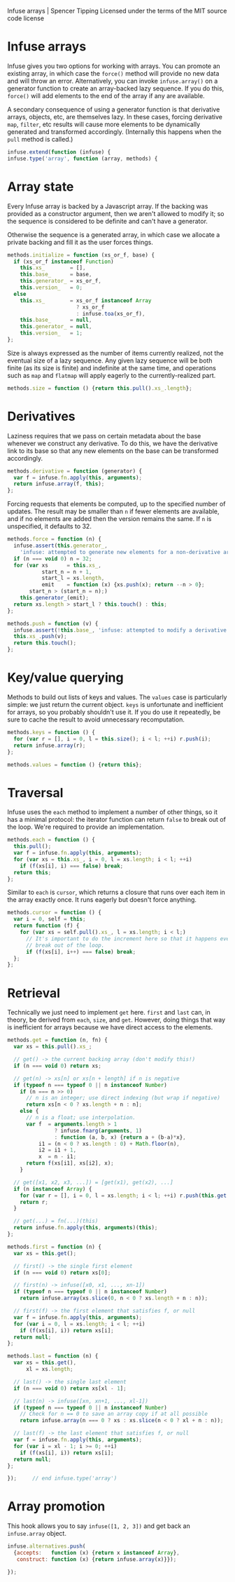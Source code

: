 Infuse arrays | Spencer Tipping
Licensed under the terms of the MIT source code license

# Infuse arrays

Infuse gives you two options for working with arrays. You can promote an
existing array, in which case the `force()` method will provide no new data and
will throw an error. Alternatively, you can invoke `infuse.array()` on a
generator function to create an array-backed lazy sequence. If you do this,
`force()` will add elements to the end of the array if any are available.

A secondary consequence of using a generator function is that derivative
arrays, objects, etc, are themselves lazy. In these cases, forcing derivative
`map`, `filter`, etc results will cause more elements to be dynamically
generated and transformed accordingly. (Internally this happens when the `pull`
method is called.)

```js
infuse.extend(function (infuse) {
infuse.type('array', function (array, methods) {
```

# Array state

Every Infuse array is backed by a Javascript array. If the backing was provided
as a constructor argument, then we aren't allowed to modify it; so the sequence
is considered to be definite and can't have a generator.

Otherwise the sequence is a generated array, in which case we allocate a
private backing and fill it as the user forces things.

```js
methods.initialize = function (xs_or_f, base) {
  if (xs_or_f instanceof Function)
    this.xs_        = [],
    this.base_      = base,
    this.generator_ = xs_or_f,
    this.version_   = 0;
  else
    this.xs_        = xs_or_f instanceof Array
                      ? xs_or_f
                      : infuse.toa(xs_or_f),
    this.base_      = null,
    this.generator_ = null,
    this.version_   = 1;
};
```

Size is always expressed as the number of items currently realized, not the
eventual size of a lazy sequence. Any given lazy sequence will be both finite
(as its size is finite) and indefinite at the same time, and operations such as
`map` and `flatmap` will apply eagerly to the currently-realized part.

```js
methods.size = function () {return this.pull().xs_.length};
```

# Derivatives

Laziness requires that we pass on certain metadata about the base whenever we
construct any derivative. To do this, we have the derivative link to its base
so that any new elements on the base can be transformed accordingly.

```js
methods.derivative = function (generator) {
  var f = infuse.fn.apply(this, arguments);
  return infuse.array(f, this);
};
```

Forcing requests that elements be computed, up to the specified number of
updates. The result may be smaller than `n` if fewer elements are available,
and if no elements are added then the version remains the same. If `n` is
unspecified, it defaults to 32.

```js
methods.force = function (n) {
  infuse.assert(this.generator_,
    'infuse: attempted to generate new elements for a non-derivative array');
  if (n === void 0) n = 32;
  for (var xs      = this.xs_,
           start_n = n + 1,
           start_l = xs.length,
           emit    = function (x) {xs.push(x); return --n > 0};
       start_n > (start_n = n);)
    this.generator_(emit);
  return xs.length > start_l ? this.touch() : this;
};
```

```js
methods.push = function (v) {
  infuse.assert(!this.base_, 'infuse: attempted to modify a derivative array');
  this.xs_.push(v);
  return this.touch();
};
```

# Key/value querying

Methods to build out lists of keys and values. The `values` case is
particularly simple: we just return the current object. `keys` is unfortunate
and inefficient for arrays, so you probably shouldn't use it. If you do use it
repeatedly, be sure to cache the result to avoid unnecessary recomputation.

```js
methods.keys = function () {
  for (var r = [], i = 0, l = this.size(); i < l; ++i) r.push(i);
  return infuse.array(r);
};
```

```js
methods.values = function () {return this};
```

# Traversal

Infuse uses the `each` method to implement a number of other things, so it has
a minimal protocol: the iterator function can return `false` to break out of
the loop. We're required to provide an implementation.

```js
methods.each = function () {
  this.pull();
  var f = infuse.fn.apply(this, arguments);
  for (var xs = this.xs_, i = 0, l = xs.length; i < l; ++i)
    if (f(xs[i], i) === false) break;
  return this;
};
```

Similar to `each` is `cursor`, which returns a closure that runs over each item
in the array exactly once. It runs eagerly but doesn't force anything.

```js
methods.cursor = function () {
  var i = 0, self = this;
  return function (f) {
    for (var xs = self.pull().xs_, l = xs.length; i < l;)
      // It's important to do the increment here so that it happens even if we
      // break out of the loop.
      if (f(xs[i], i++) === false) break;
  };
};
```

# Retrieval

Technically we just need to implement `get` here. `first` and `last` can, in
theory, be derived from `each`, `size`, and `get`. However, doing things that
way is inefficient for arrays because we have direct access to the elements.

```js
methods.get = function (n, fn) {
  var xs = this.pull().xs_;
```

```js
  // get() -> the current backing array (don't modify this!)
  if (n === void 0) return xs;
```

```js
  // get(n) -> xs[n] or xs[n + length] if n is negative
  if (typeof n === typeof 0 || n instanceof Number)
    if (n === n >> 0)
      // n is an integer; use direct indexing (but wrap if negative)
      return xs[n < 0 ? xs.length + n : n];
    else {
      // n is a float; use interpolation.
      var f  = arguments.length > 1
               ? infuse.fnarg(arguments, 1)
               : function (a, b, x) {return a + (b-a)*x},
          i1 = (n < 0 ? xs.length : 0) + Math.floor(n),
          i2 = i1 + 1,
          x  = n - i1;
      return f(xs[i1], xs[i2], x);
    }
```

```js
  // get([x1, x2, x3, ...]) = [get(x1), get(x2), ...]
  if (n instanceof Array) {
    for (var r = [], i = 0, l = xs.length; i < l; ++i) r.push(this.get(xs[i]));
    return r;
  }
```

```js
  // get(...) = fn(...)(this)
  return infuse.fn.apply(this, arguments)(this);
};
```

```js
methods.first = function (n) {
  var xs = this.get();
```

```js
  // first() -> the single first element
  if (n === void 0) return xs[0];
```

```js
  // first(n) -> infuse([x0, x1, ..., xn-1])
  if (typeof n === typeof 0 || n instanceof Number)
    return infuse.array(xs.slice(0, n < 0 ? xs.length + n : n));
```

```js
  // first(f) -> the first element that satisfies f, or null
  var f = infuse.fn.apply(this, arguments);
  for (var i = 0, l = xs.length; i < l; ++i)
    if (f(xs[i], i)) return xs[i];
  return null;
};
```

```js
methods.last = function (n) {
  var xs = this.get(),
      xl = xs.length;
```

```js
  // last() -> the single last element
  if (n === void 0) return xs[xl - 1];
```

```js
  // last(n) -> infuse([xn, xn+1, ..., xl-1])
  if (typeof n === typeof 0 || n instanceof Number)
    // Check for n == 0 to save an array copy if at all possible
    return infuse.array(n === 0 ? xs : xs.slice(n < 0 ? xl + n : n));
```

```js
  // last(f) -> the last element that satisfies f, or null
  var f = infuse.fn.apply(this, arguments);
  for (var i = xl - 1; i >= 0; ++i)
    if (f(xs[i], i)) return xs[i];
  return null;
};
```

```js
});     // end infuse.type('array')
```

# Array promotion

This hook allows you to say `infuse([1, 2, 3])` and get back an `infuse.array`
object.

```js
infuse.alternatives.push(
  {accepts:   function (x) {return x instanceof Array},
   construct: function (x) {return infuse.array(x)}});
```

```js
});

```
